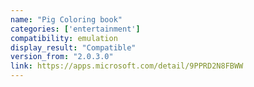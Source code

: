 ```yaml
---
name: "Pig Coloring book"
categories: ['entertainment']
compatibility: emulation
display_result: "Compatible"
version_from: "2.0.3.0"
link: https://apps.microsoft.com/detail/9PPRD2N8FBWW
---
```

